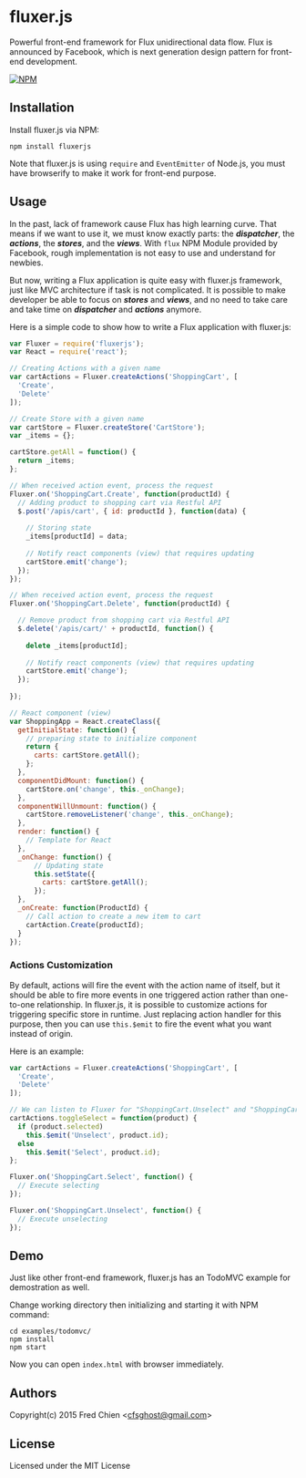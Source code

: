 # fluxer.js

Powerful front-end framework for Flux unidirectional data flow. Flux is announced by Facebook, which is next generation design pattern for front-end development.

[![NPM](https://nodei.co/npm/fluxerjs.png)](https://nodei.co/npm/fluxerjs/)

## Installation

Install fluxer.js via NPM:
```
npm install fluxerjs
```

Note that fluxer.js is using `require` and `EventEmitter` of Node.js, you must have browserify to make it work for front-end purpose.

## Usage

In the past, lack of framework cause Flux has high learning curve. That means if we want to use it, we must know exactly parts: the ___dispatcher___, the ___actions___, the ___stores___, and the ___views___. With `flux` NPM Module provided by Facebook, rough implementation is not easy to use and understand for newbies.

But now, writing a Flux application is quite easy with fluxer.js framework, just like MVC architecture if task is not complicated. It is possible to make developer be able to focus on ___stores___ and ___views___, and no need to take care and take time on ___dispatcher___ and ___actions___ anymore.

Here is a simple code to show how to write a Flux application with fluxer.js:
```js
var Fluxer = require('fluxerjs');
var React = require('react');

// Creating Actions with a given name
var cartActions = Fluxer.createActions('ShoppingCart', [
  'Create',
  'Delete'
]);

// Create Store with a given name
var cartStore = Fluxer.createStore('CartStore');
var _items = {};

cartStore.getAll = function() {
  return _items;
};

// When received action event, process the request
Fluxer.on('ShoppingCart.Create', function(productId) {
  // Adding product to shopping cart via Restful API
  $.post('/apis/cart', { id: productId }, function(data) {
  
    // Storing state
    _items[productId] = data;
    
    // Notify react components (view) that requires updating
    cartStore.emit('change');
  });
});

// When received action event, process the request
Fluxer.on('ShoppingCart.Delete', function(productId) {

  // Remove product from shopping cart via Restful API
  $.delete('/apis/cart/' + productId, function() {
  
    delete _items[productId];
  
    // Notify react components (view) that requires updating
    cartStore.emit('change');
  });
  
});

// React component (view)
var ShoppingApp = React.createClass({
  getInitialState: function() {
    // preparing state to initialize component
    return {
      carts: cartStore.getAll();
    };
  },
  componentDidMount: function() {
    cartStore.on('change', this._onChange);
  },
  componentWillUnmount: function() {
    cartStore.removeListener('change', this._onChange);
  },
  render: function() {
    // Template for React
  },
  _onChange: function() {
      // Updating state
      this.setState({
        carts: cartStore.getAll();
      });
  },
  _onCreate: function(ProductId) {
    // Call action to create a new item to cart
    cartAction.Create(productId);
  }
});
```

### Actions Customization

By default, actions will fire the event with the action name of itself, but it should be able to fire more events in one triggered action rather than one-to-one relationship. In fluxer.js, it is possible to customize actions for triggering specific store in runtime. Just replacing action handler for this purpose, then you can use `this.$emit` to fire the event what you want instead of origin.

Here is an example:
```js
var cartActions = Fluxer.createActions('ShoppingCart', [
  'Create',
  'Delete'
]);

// We can listen to Fluxer for "ShoppingCart.Unselect" and "ShoppingCart.Select"
cartActions.toggleSelect = function(product) {
  if (product.selected)
    this.$emit('Unselect', product.id);
  else
    this.$emit('Select', product.id);
};

Fluxer.on('ShoppingCart.Select', function() {
  // Execute selecting
});

Fluxer.on('ShoppingCart.Unselect', function() {
  // Execute unselecting
});
```

## Demo

Just like other front-end framework, fluxer.js has an TodoMVC example for demostration as well.

Change working directory then initializing and starting it with NPM command:
```
cd examples/todomvc/
npm install
npm start
```

Now you can open `index.html` with browser immediately.

## Authors

Copyright(c) 2015 Fred Chien <<cfsghost@gmail.com>>

## License

Licensed under the MIT License
